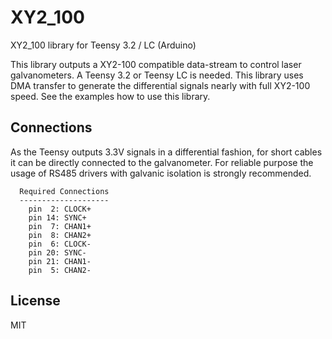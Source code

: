 # XY2_100
XY2_100 library for Teensy 3.2 / LC (Arduino) 

This library outputs a XY2-100 compatible data-stream to control laser galvanometers. A Teensy 3.2 or Teensy LC is needed. This library uses DMA transfer to generate the differential signals nearly with full XY2-100 speed. See the examples how to use this library.

## Connections
As the Teensy outputs 3.3V signals in a differential fashion, for short cables it can be directly connected to the galvanometer. For reliable purpose the usage of RS485 drivers with galvanic isolation is strongly recommended.

```
  Required Connections
  --------------------
    pin  2: CLOCK+
    pin 14: SYNC+
    pin  7: CHAN1+
    pin  8: CHAN2+
    pin  6: CLOCK- 
    pin 20: SYNC- 
    pin 21: CHAN1- 
    pin  5: CHAN2- 
```  
    

License
----

MIT

